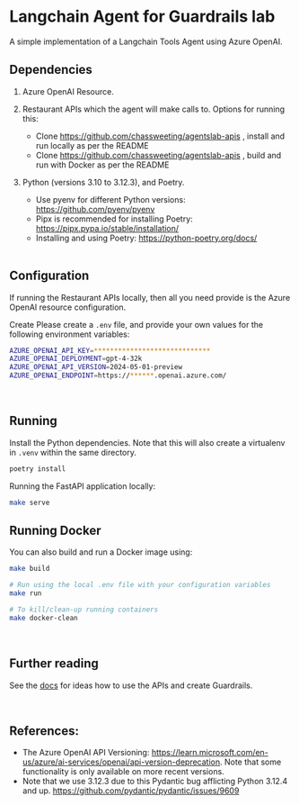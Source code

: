 # Langchain Agent for Guardrails lab 

A simple implementation of a Langchain Tools Agent using Azure OpenAI. 

## Dependencies 

1. Azure OpenAI Resource.  

2. Restaurant APIs which the agent will make calls to.  Options for running this:
   - Clone https://github.com/chassweeting/agentslab-apis , install and run locally as per the README
   - Clone https://github.com/chassweeting/agentslab-apis , build and run with Docker as per the README
   
3. Python (versions 3.10 to 3.12.3), and Poetry.
   - Use pyenv for different Python versions: https://github.com/pyenv/pyenv
   - Pipx is recommended for installing Poetry: https://pipx.pypa.io/stable/installation/ 
   - Installing and using Poetry: https://python-poetry.org/docs/
   
   <br>

## Configuration 

If running the Restaurant APIs locally, then all you need provide is the Azure OpenAI resource configuration. 

Create Please create a `.env` file, and provide your own values for the following environment variables: 
 
```bash
AZURE_OPENAI_API_KEY=*****************************
AZURE_OPENAI_DEPLOYMENT=gpt-4-32k
AZURE_OPENAI_API_VERSION=2024-05-01-preview
AZURE_OPENAI_ENDPOINT=https://******.openai.azure.com/
```

<br>

## Running 

Install the Python dependencies. Note that this will also create a virtualenv in `.venv` within the same directory. 

```bash 
poetry install
```

Running the FastAPI application locally: 

```bash 
make serve 
```


## Running Docker 

You can also build and run a Docker image using: 

```bash 
make build

# Run using the local .env file with your configuration variables 
make run 

# To kill/clean-up running containers
make docker-clean
```
<br>


## Further reading 

See the [docs](/docs) for ideas how to use the APIs and create Guardrails. 

<br>


## References: 

- The Azure OpenAI API Versioning:  https://learn.microsoft.com/en-us/azure/ai-services/openai/api-version-deprecation.  Note that some functionality is only available on more recent versions.
- Note that we use 3.12.3 due to this Pydantic bug afflicting Python 3.12.4 and up. https://github.com/pydantic/pydantic/issues/9609
